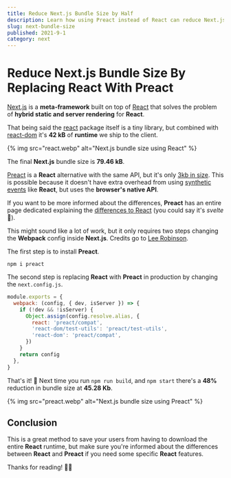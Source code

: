 ```yaml
---
title: Reduce Next.js Bundle Size by Half
description: Learn how using Preact instead of React can reduce Next.js bundle size by half.
slug: next-bundle-size
published: 2021-9-1
category: next
---
```


# Reduce Next.js Bundle Size By Replacing React With Preact

[Next.js](https://nextjs.org/) is a **meta-framework** built on top of [React](https://reactjs.org/) that solves the problem of **hybrid static and server rendering** for **React**.

That being said the [react](https://bundlephobia.com/package/react@17.0.2) package itself is a tiny library, but combined with [react-dom](https://bundlephobia.com/package/react-dom@17.0.2) it's **42 kB** of **runtime** we ship to the client.

{% img src="react.webp" alt="Next.js bundle size using React" %}

The final **Next.js** bundle size is **79.46 kB**.

[Preact](https://preactjs.com/) is a **React** alternative with the same API, but it's only [3kb in size](https://bundlephobia.com/package/preact@10.5.14). This is possible because it doesn't have extra overhead from using [synthetic events](https://reactjs.org/docs/events.html) like **React**, but uses the **browser's native API**.

If you want to be more informed about the differences, **Preact** has an entire page dedicated explaining the [differences to React](https://preactjs.com/guide/v8/differences-to-react/) (you could say it's _svelte_ 🥁).

This might sound like a lot of work, but it only requires two steps changing the **Webpack** config inside **Next.js**. Credits go to [Lee Robinson](https://leerob.io/).

The first step is to install **Preact**.

```shell:terminal
npm i preact
```

The second step is replacing **React** with **Preact** in production by changing the `next.config.js`.

```js:next.config.js showLineNumbers
module.exports = {
  webpack: (config, { dev, isServer }) => {
    if (!dev && !isServer) {
      Object.assign(config.resolve.alias, {
        react: 'preact/compat',
        'react-dom/test-utils': 'preact/test-utils',
        'react-dom': 'preact/compat',
      })
    }
    return config
  },
}
```

That's it! 🥳 Next time you run `npm run build`, and `npm start` there's a **48%** reduction in bundle size at **45.28 Kb**.

{% img src="preact.webp" alt="Next.js bundle size using Preact" %}

## Conclusion

This is a great method to save your users from having to download the entire **React** runtime, but make sure you're informed about the differences between **React** and **Preact** if you need some specific **React** features.

Thanks for reading! 🏄‍♀️
